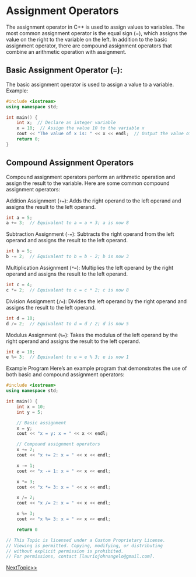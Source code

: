 # Assignment Operators
The assignment operator in C++ is used to assign values to variables. The most common assignment operator is the equal sign (=), which assigns the value on the right to the variable on the left. In addition to the basic assignment operator, there are compound assignment operators that combine an arithmetic operation with assignment.

## Basic Assignment Operator (`=`):
The basic assignment operator is used to assign a value to a variable.
Example:
```cpp
#include <iostream>
using namespace std;

int main() {
    int x;  // Declare an integer variable
    x = 10;  // Assign the value 10 to the variable x
    cout << "The value of x is: " << x << endl;  // Output the value of x
    return 0;
}
```

## Compound Assignment Operators
Compound assignment operators perform an arithmetic operation and assign the result to the variable. Here are some common compound assignment operators:

Addition Assignment (`+=`):
Adds the right operand to the left operand and assigns the result to the left operand.
```cpp
int a = 5;
a += 3;  // Equivalent to a = a + 3; a is now 8
```

Subtraction Assignment (`-=`):
Subtracts the right operand from the left operand and assigns the result to the left operand.
```cpp
int b = 5;
b -= 2;  // Equivalent to b = b - 2; b is now 3
```

Multiplication Assignment (`*=`):
Multiplies the left operand by the right operand and assigns the result to the left operand.
```cpp
int c = 4;
c *= 2;  // Equivalent to c = c * 2; c is now 8
```

Division Assignment (`/=`):
Divides the left operand by the right operand and assigns the result to the left operand.
```cpp
int d = 10;
d /= 2;  // Equivalent to d = d / 2; d is now 5
```

Modulus Assignment (`%=`):
Takes the modulus of the left operand by the right operand and assigns the result to the left operand.
```cpp
int e = 10;
e %= 3;  // Equivalent to e = e % 3; e is now 1
```

Example Program
Here’s an example program that demonstrates the use of both basic and compound assignment operators:
```cpp
#include <iostream>
using namespace std;

int main() {
    int x = 10;
    int y = 5;

    // Basic assignment
    x = y;
    cout << "x = y: x = " << x << endl;

    // Compound assignment operators
    x += 2;
    cout << "x += 2: x = " << x << endl;

    x -= 1;
    cout << "x -= 1: x = " << x << endl;

    x *= 3;
    cout << "x *= 3: x = " << x << endl;

    x /= 2;
    cout << "x /= 2: x = " << x << endl;

    x %= 3;
    cout << "x %= 3: x = " << x << endl;

    return 0
```

```cpp
// This Topic is licensed under a Custom Proprietary License.
// Viewing is permitted. Copying, modifying, or distributing
// without explicit permission is prohibited.
// For permissions, contact [lauriojohnangelo@gmail.com].
```

[NextTopic>>](./Topic03.md)
